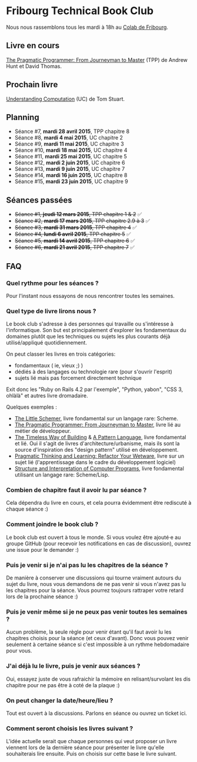 # Fribourg Technical Book Club

Nous nous rassemblons tous les mardi à 18h au [Colab de
Fribourg](http://colab-fribourg.ch).

## Livre en cours

[The Pragmatic Programmer: From Journeyman to
Master](https://pragprog.com/book/tpp/the-pragmatic-programmer) (TPP) de Andrew Hunt et David Thomas.

## Prochain livre

[Understanding Computation](http://computationbook.com/) (UC) de Tom Stuart.

## Planning

- Séance #7, **mardi 28 avril 2015**, TPP chapitre 8
- Séance #8, **mardi 4 mai 2015**, UC chapitre 2
- Séance #9, **mardi 11 mai 2015**, UC chapitre 3
- Séance #10, **mardi 18 mai 2015**, UC chapitre 4
- Séance #11, **mardi 25 mai 2015**, UC chapitre 5
- Séance #12, **mardi 2 juin 2015**, UC chapitre 6
- Séance #13, **mardi 9 juin 2015**, UC chapitre 7
- Séance #14, **mardi 16 juin 2015**, UC chapitre 8
- Séance #15, **mardi 23 juin 2015**, UC chapitre 9

## Séances passées

- ~~Séance #1, **jeudi 12 mars 2015**, TPP chapitre 1 & 2~~ :white_check_mark:
- ~~Séance #2, **mardi 17 mars 2015**, TPP chapitre 2.9 à 3~~ :white_check_mark:
- ~~Séance #3, **mardi 31 mars 2015**, TPP chapitre 4~~ :white_check_mark:
- ~~Séance #4, **lundi 6 avril 2015**, TPP chapitre 5~~ :white_check_mark:
- ~~Séance #5, **mardi 14 avril 2015**, TPP chapitre 6~~ :white_check_mark:
- ~~Séance #6, **mardi 21 avril 2015**, TPP chapitre 7~~ :white_check_mark:

## FAQ

### Quel rythme pour les séances ?

Pour l'instant nous essayons de nous rencontrer toutes les semaines.

### Quel type de livre lirons nous ?

Le book club s'adresse à des personnes qui travaille ou s'intéresse à
l'informatique. Son but est principalement d'explorer les fondamentaux du
domaines plutôt que les techniques ou sujets les plus courants déjà
utilisé/appliqué quotidiennement.

On peut classer les livres en trois catégories:

- fondamentaux ( ie, vieux ;) )
- dédiés à des langages ou technologie rare (pour s'ouvrir l'esprit)
- sujets lié mais pas forcement directement technique

Exit donc les "Ruby on Rails 4.2 par l'exemple", "Python, yabon", "CSS 3,
ohlàlà" et autres livre dromadaire.

Quelques exemples :

- [The Little Schemer](http://mitpress.mit.edu/books/little-schemer),
  livre fondamental sur un langage rare: Scheme.
- [The Pragmatic Programmer: From Journeyman to
  Master](https://pragprog.com/book/tpp/the-pragmatic-programmer), livre lié au
  métier de développeur.
- [The Timeless Way of
  Building](http://en.wikipedia.org/wiki/The_Timeless_Way_of_Building) & [A
  Pattern Language](http://en.wikipedia.org/wiki/A_Pattern_Language), livre
  fondamental et lié. Oui il s'agit de livres d'architecture/urbanisme, mais
  ils sont la source d'inspiration des "design pattern" utilisé en
  développement.
- [Pragmatic Thinking and Learning: Refactor Your
  Wetware](https://pragprog.com/book/ahptl/pragmatic-thinking-and-learning),
  livre sur un sujet lié (l'apprentissage dans le cadre du développement
  logiciel)
- [Structure and Interpretation of Computer
  Programs](http://mitpress.mit.edu/sicp/), livre fondamental utilisant un
  langage rare: Scheme/Lisp.

### Combien de chapitre faut il avoir lu par séance ?

Cela dépendra du livre en cours, et cela pourra évidemment être rediscuté à
chaque séance :)

### Comment joindre le book club ?

Le book club est ouvert à tous le monde. Si vous voulez être ajouté·e au groupe
GitHub (pour recevoir les notifications en cas de discussion), ouvrez une issue
pour le demander :)

### Puis je venir si je n'ai pas lu les chapitres de la séance ?

De manière à conserver une discussions qui tourne vraiment autours du sujet du
livre, nous vous demandons de ne pas venir si vous n'avez pas lu les chapitres
pour la séance. Vous pourrez toujours rattraper votre retard lors de la
prochaine séance :)

### Puis je venir même si je ne peux pas venir toutes les semaines ?

Aucun problème, la seule règle pour venir étant qu'il faut avoir lu les
chapitres choisis pour la séance (et ceux d'avant). Donc vous pouvez venir
seulement à certaine séance si c'est impossible à un rythme hebdomadaire pour
vous.

### J'ai déjà lu le livre, puis je venir aux séances ?

Oui, essayez juste de vous rafraichir la mémoire en relisant/survolant les dis
chapitre pour ne pas être à coté de la plaque :)

### On peut changer la date/heure/lieu ?

Tout est ouvert à la discussions. Parlons en séance ou ouvrez un ticket ici.

### Comment seront choisis les livres suivant ?

L'idée actuelle serait que chaque personnes qui veut proposer un livre viennent
lors de la dernière séance pour présenter le livre qu'elle souhaiterais lire
ensuite. Puis on choisis sur cette base le livre suivant.
